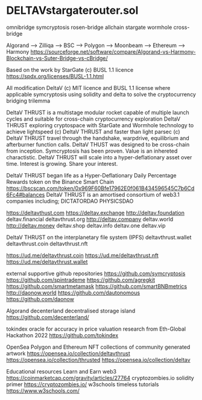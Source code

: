 # DELTAVstargaterouter.sol
omnibridge symcryptosis rosen-bridge allchain stargate wormhole cross-bridge

Algorand --> Zilliqa --> BSC --> Polygon --> Moonbeam --> Ethereum --> Harmony
https://sourceforge.net/software/compare/Algorand-vs-Harmony-Blockchain-vs-Suter-Bridge-vs-cBridge/

Based on the work by StarGate (c) BUSL 1.1 licence
https://spdx.org/licenses/BUSL-1.1.html

All modification DeltaV (c) MIT licence and BUSL 1.1 license where applicable
symcryptosis using solidity and delta to solve the cryptocurrency bridging trilemma

DeltaV THRUST is a multistage modular rocket capable of multiple launch cycles and suitable for cross-chain cryptocurrency exploration
DeltaV THRUST exploring cryptospace with StarGate and Wormhole technology to achieve lightspeed (c) DeltaV THRUST and faster than light parsec (c) DeltaV THRUST travel through the handshake, warpdrive, equilibrium and afterburner function calls. DeltaV THUST was designed to be cross-chain from inception. Symcryptosis has been proven. Value is an inhereted charactistic. DeltaV THRUST will scale into a hyper-deflationary asset over time. Interest is growing. Share your interest. 

DeltaV THRUST began life as a Hyper-Deflationary Daily Percentage Rewards token on the Binance Smart Chain
https://bscscan.com/token/0x969F60Bfe17962E0f061B434596545C7b6Cd6Fc4#balances
DeltaV THRUST is an amortised consortium of web3.1 companies including;
DICTATORDAO
PHYSICSDAO

https://deltavthust.com
https://deltav.exchange
http://deltav.foundation
deltav.financial
deltavthrust.org
http://deltav.company
deltav.world
http://deltav.money
deltav.shop
deltav.info
deltav.one
deltav.vip

DeltaV THRUST on the interplanetary file system (IPFS)
deltavthrust.wallet
deltavthrust.coin
deltavthrust.nft

https://ud.me/deltavthrust.coin
https://ud.me/deltavthrust.nft
https://ud.me/deltavthrust.wallet

external supportive github repositories
https://github.com/symcryptosis
https://github.com/spintrademe
https://github.com/agregkit
https://github.com/smartmetamask
https://github.com/smartBNBmetrics
http://daonow.world
https://github.com/dautonomous
https://github.com/daonow


Algorand decenterland decentralised storage island
https://github.com/decenterland/

tokindex oracle for accuracy in price valuation research from Eth-Global Hackathon 2022
https://github.com/tokindex

OpenSea Polygon and Ethereum NFT collections of community generated artwork
https://opensea.io/collection/deltavthrust
https://opensea.io/collection/thrusted
https://opensea.io/collection/deltav


Educational resources
Learn and Earn web3
https://coinmarketcap.com/gravity/articles/27764
cryptozombies.io solidity primer
https://cryptozombies.io/
w3schools timeless tutorials
https://www.w3schools.com/
